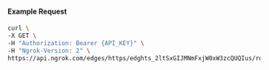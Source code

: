 <!-- Code generated for API Clients. DO NOT EDIT. -->

#### Example Request

```bash
curl \
-X GET \
-H "Authorization: Bearer {API_KEY}" \
-H "Ngrok-Version: 2" \
https://api.ngrok.com/edges/https/edghts_2ltSxGIJMNmFxjW0xW3zcQUQIus/routes/edghtsrt_2ltSxGj4q1AvO2TcDk669Y5l50d/saml
```
